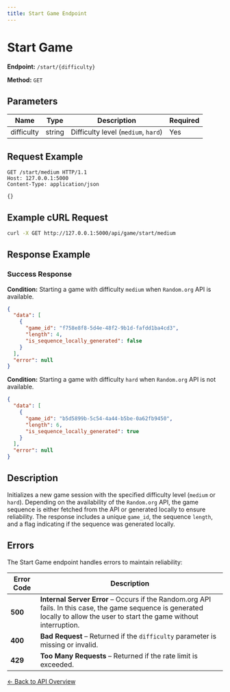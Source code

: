 ```yaml
---
title: Start Game Endpoint
---
```


# Start Game

**Endpoint:** `/start/{difficulty}`

**Method:** `GET`

## Parameters

| Name       | Type   | Description                         | Required |
| ---------- | ------ | ----------------------------------- | -------- |
| difficulty | string | Difficulty level (`medium`, `hard`) | Yes      |

## Request Example

```http
GET /start/medium HTTP/1.1
Host: 127.0.0.1:5000
Content-Type: application/json

{}
```

## Example cURL Request

```bash
curl -X GET http://127.0.0.1:5000/api/game/start/medium
```

## Response Example

### Success Response

**Condition:** Starting a game with difficulty `medium` when `Random.org` API is available.

```json
{
  "data": [
    {
      "game_id": "f758e8f8-5d4e-48f2-9b1d-fafdd1ba4cd3",
      "length": 4,
      "is_sequence_locally_generated": false
    }
  ],
  "error": null
}
```

**Condition:** Starting a game with difficulty `hard` when `Random.org` API is not available.

```json
{
  "data": [
    {
      "game_id": "b5d5899b-5c54-4a44-b5be-0a62fb9450",
      "length": 6,
      "is_sequence_locally_generated": true
    }
  ],
  "error": null
}
```

## Description

Initializes a new game session with the specified difficulty level (`medium` or `hard`). Depending on the availability of the `Random.org` API, the game sequence is either fetched from the API or generated locally to ensure reliability. The response includes a unique `game_id`, the sequence `length`, and a flag indicating if the sequence was generated locally.

## Errors

The Start Game endpoint handles errors to maintain reliability:

| **Error Code** | **Description**                                                                                                                                                                |
| -------------- | ------------------------------------------------------------------------------------------------------------------------------------------------------------------------------ |
| **500**        | **Internal Server Error** – Occurs if the Random.org API fails. In this case, the game sequence is generated locally to allow the user to start the game without interruption. |
| **400**        | **Bad Request** – Returned if the `difficulty` parameter is missing or invalid.                                                                                                |
| **429**        | **Too Many Requests** – Returned if the rate limit is exceeded.                                                                                                                |

[← Back to API Overview](/docs/api-design/index.md)

